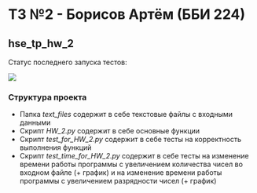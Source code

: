 # ТЗ №2 - Борисов Артём (ББИ 224)
## hse_tp_hw_2

Статус последнего запуска тестов:<br>

<img src="https://github.com/Artyom-Borisov/hse_tp_hw_2/workflows/Auto_Testing/badge.svg?branch=develop"><br>

### Структура проекта
- Папка _text_files_ содержит в себе текстовые файлы с входными данными<br>
- Скрипт _HW_2.py_ содержит в себе основные функции<br>
- Скрипт _test_for_HW_2.py_ содержит в себе тесты на корректность выполнения функций
- Скрипт _test_time_for_HW_2.py_ содержит в себе тесты на изменение времени работы программы с увеличением количества чисел во входном файле (+ график) и на изменение времени работы программы с увеличением разрядности чисел (+ график)

